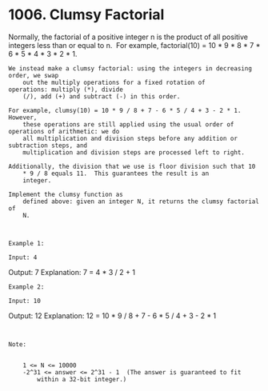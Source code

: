 # 1006. Clumsy Factorial

Normally, the factorial of a positive integer n is the product of all
        positive integers less than or equal to n.  For example, factorial(10)
            = 10 * 9 * 8 * 7 * 6 * 5 * 4 * 3 * 2 * 1.

    We instead make a clumsy factorial: using the integers in decreasing order, we swap
        out the multiply operations for a fixed rotation of operations: multiply (*), divide
        (/), add (+) and subtract (-) in this order.

    For example, clumsy(10) = 10 * 9 / 8 + 7 - 6 * 5 / 4 + 3 - 2 * 1.  However,
        these operations are still applied using the usual order of operations of arithmetic: we do
        all multiplication and division steps before any addition or subtraction steps, and
        multiplication and division steps are processed left to right.

    Additionally, the division that we use is floor division such that 10
        * 9 / 8 equals 11.  This guarantees the result is an
        integer.

    Implement the clumsy function as
        defined above: given an integer N, it returns the clumsy factorial of
        N.

     

    Example 1:

    Input: 4
Output: 7
Explanation: 7 = 4 * 3 / 2 + 1

    Example 2:

    Input: 10
Output: 12
Explanation: 12 = 10 * 9 / 8 + 7 - 6 * 5 / 4 + 3 - 2 * 1

     

    Note:

    
        1 <= N <= 10000
        -2^31 <= answer <= 2^31 - 1  (The answer is guaranteed to fit
            within a 32-bit integer.)